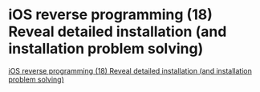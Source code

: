 # iOS reverse programming (18) Reveal detailed installation (and installation problem solving)
[iOS reverse programming (18) Reveal detailed installation (and installation problem solving)](https://aiwithcloud.com/2022/09/15/ios_reverse_programming_18_reveal_detailed_installation_and_installation_problem_solving/)